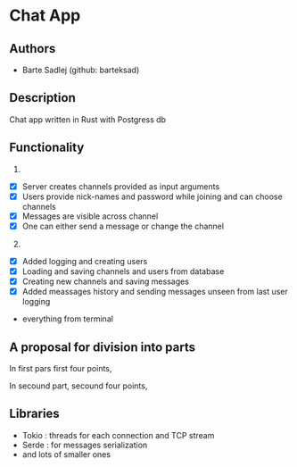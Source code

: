 # Chat App

## Authors
- Barte Sadlej (github: barteksad)

## Description
Chat app written in Rust with Postgress db

## Functionality
1)
- [x] Server creates channels provided as input arguments 
- [x] Users provide nick-names and password while joining and can choose channels
- [x] Messages are visible across channel
- [x] One can either send a message or change the channel

2)
- [x] Added logging and creating users 
- [x] Loading and saving channels and users from database
- [x] Creating new channels and saving messages 
- [x] Added meassages history and sending messages unseen from last user logging 

- everything from terminal
## A proposal for division into parts
In first pars first four points, 

In secound part, secound four points, 

## Libraries
- Tokio : threads for each connection and TCP stream
- Serde : for messages serialization
- and lots of smaller ones
